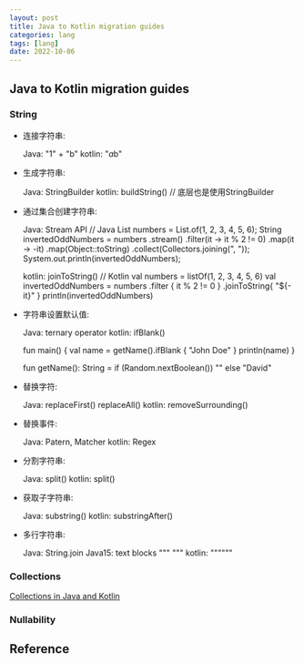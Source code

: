 ```yaml
---
layout: post
title: Java to Kotlin migration guides
categories: lang
tags: [lang]
date: 2022-10-06
---
```


##  Java to Kotlin migration guides

### String

* 连接字符串: 
    
    Java: "1" + "b"
    kotlin: "$a$b"

* 生成字符串:

    Java: StringBuilder
    kotlin: buildString() // 底层也是使用StringBuilder

* 通过集合创建字符串:

    Java: Stream API
    // Java
    List<Integer> numbers = List.of(1, 2, 3, 4, 5, 6);
    String invertedOddNumbers = numbers
            .stream()
            .filter(it -> it % 2 != 0)
            .map(it -> -it)
            .map(Object::toString)
            .collect(Collectors.joining(", "));
    System.out.println(invertedOddNumbers);

    kotlin: joinToString()
    // Kotlin
    val numbers = listOf(1, 2, 3, 4, 5, 6)
    val invertedOddNumbers = numbers
        .filter { it % 2 != 0 }
        .joinToString{ "${-it}" }
    println(invertedOddNumbers)

* 字符串设置默认值:

    Java: ternary operator
    kotlin: ifBlank()

    fun main() {
        val name = getName().ifBlank { "John Doe" }
        println(name)
    }

    fun getName(): String =
        if (Random.nextBoolean()) "" else "David"

* 替换字符:

    Java: replaceFirst() replaceAll()
    kotlin: removeSurrounding()

* 替换事件:

    Java: Patern, Matcher
    kotlin: Regex

* 分割字符串:

    Java: split()
    kotlin: split()

* 获取子字符串:
    
    Java: substring()
    kotlin: substringAfter()

* 多行字符串:

    Java: String.join
    Java15: text blocks """ """
    kotlin: """"""

### Collections

[Collections in Java and Kotlin](https://kotlinlang.org/docs/java-to-kotlin-collections-guide.html)  

### Nullability

## Reference
